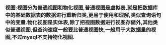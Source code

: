 ### 视图:视图分为普通视图和物化视图,普通视图是虚拟表,就是把数据库中的基础数据表的数据进行重新归类,更易于使用和理解,类似查询语句中的变量.物化视图是实体表,除了把视图数据进行视图存储外,其他类似普通视图,但查询速度一般要比普通视图快,一般用于大数据量的视图,不过mysql不支持物化视图.

